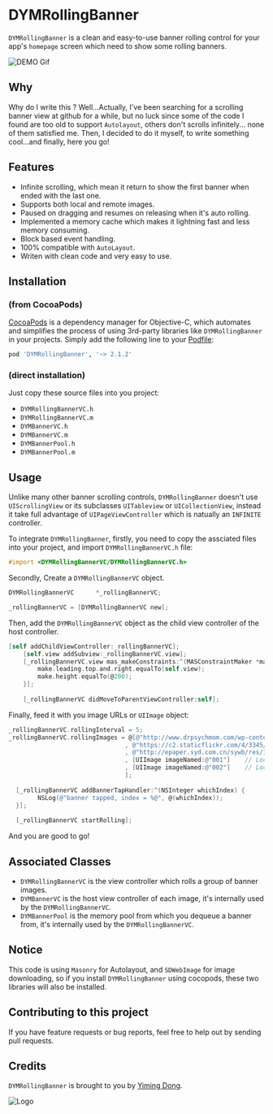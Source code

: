 # DYMRollingBanner
`DYMRollingBanner` is a clean and easy-to-use banner rolling control for your app's `homepage` screen which need to show some rolling banners.    

![DEMO Gif](http://cdn.cocimg.com/bbs/attachment/Fid_19/19_88471_6119c1d8323275c.gif)

## Why
Why do I write this ? Well...Actually, I've been searching for a scrolling banner view at github for a while, but no luck since some of the code I found are too old to support `Autolayout`, others don't scrolls infinitely... none of them satisfied me. Then,  I decided to do it myself, to write something cool...and finally,  here you go!

## Features  
* Infinite scrolling, which mean it  return to show the first banner when ended with the last one.     
* Supports both local and remote images.    
* Paused on dragging and resumes on releasing when it's auto rolling.    
* Implemented a memory cache which makes it lightning fast and less memory consuming.     
* Block based event handling.    
* 100% compatible with `AutoLayout`.  
* Writen with clean code and very easy to use. 

## Installation 

### (from CocoaPods)

[CocoaPods](http://cocoapods.org) is a dependency manager for Objective-C, which automates and simplifies the process of using 3rd-party libraries like `DYMRollingBanner` in your projects. Simply add the following line to your [Podfile](http://guides.cocoapods.org/using/using-cocoapods.html):

```ruby
pod 'DYMRollingBanner', '~> 2.1.2'
```
### (direct installation)
Just copy these source files into you project:
* `DYMRollingBannerVC.h`    
* `DYMRollingBannerVC.m`    
* `DYMBannerVC.h`    
* `DYMBannerVC.m`    
* `DYMBannerPool.h`    
* `DYMBannerPool.m`   

 
## Usage     

Unlike many other banner scrolling controls, `DYMRollingBanner` doesn't use `UIScrollingView` or its subclasses `UITableview` or `UICollectionView`, instead it take full advantage of `UIPageViewController` which is natually an `INFINITE` controller.    
    
To integrate `DYMRollingBanner`, firstly, you need to copy the assciated files into your project, and import `DYMRollingBannerVC.h` file:    
```objective-c
#import <DYMRollingBannerVC/DYMRollingBannerVC.h>
```

Secondly, Create a `DYMRollingBannerVC` object.       
```objective-c
DYMRollingBannerVC      *_rollingBannerVC;

_rollingBannerVC = [DYMRollingBannerVC new];
```

Then, add the `DYMRollingBannerVC` object as the child view controller of the host controller.    
```objective-c
[self addChildViewController:_rollingBannerVC];
    [self.view addSubview:_rollingBannerVC.view];
    [_rollingBannerVC.view mas_makeConstraints:^(MASConstraintMaker *make) {
        make.leading.top.and.right.equalTo(self.view);
        make.height.equalTo(@200);
    }];
    
    [_rollingBannerVC didMoveToParentViewController:self];
 ```

Finally, feed it with you image URLs or `UIImage` object:       
```objective-c
_rollingBannerVC.rollingInterval = 5;
_rollingBannerVC.rollingImages = @[@"http://www.drpsychmom.com/wp-content/uploads/2014/10/large_4278047231.jpg"
                                , @"https://c2.staticflickr.com/4/3345/5832660048_55f8b0935b.jpg"
                                , @"http://epaper.syd.com.cn/sywb/res/1/20080108/42241199752656275.jpg"
                                , [UIImage imageNamed:@"001"]    // Local Image
                                , [UIImage imageNamed:@"002"]    // Locak Image
                                ];
        
  [_rollingBannerVC addBannerTapHandler:^(NSInteger whichIndex) {
        NSLog(@"banner tapped, index = %@", @(whichIndex));
  }];
        
  [_rollingBannerVC startRolling];
```
And you are good to go!  

## Associated Classes   
* `DYMRollingBannerVC` is the view controller which rolls a group of banner images.   
* `DYMBannerVC` is the host view controller of each image, it's internally used by the `DYMRollingBannerVC`.    
* `DYMBannerPool` is the memory pool from which you dequeue a banner from, it's internally used by the `DYMRollingBannerVC`.    

## Notice    
This code is using `Masonry` for Autolayout, and `SDWebImage` for image downloading, so if you install `DYMRollingBanner` using cocopods, these two libraries will also be installed.  

## Contributing to this project

If you have feature requests or bug reports, feel free to help out by sending pull requests.

## Credits

`DYMRollingBanner` is brought to you by [Yiming Dong](http://www.dongyiming.com). 


![Logo](http://cdn.cocimg.com/bbs/attachment/Fid_19/19_88471_d255b06e7b21a91.png)

